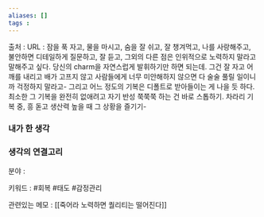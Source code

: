 ```yaml
---
aliases: []
tags :
---
```

출처 : 
URL : 
잠을 푹 자고, 물을 마시고, 숨을 잘 쉬고, 잘 챙겨먹고, 나를 사랑해주고, 불안하면 디테일하게 질문하고, 잘 듣고, 그외의 다른 점은 인위적으로 노력하지 말라고 말해주고 싶다.
당신의 charm을 자연스럽게 발휘하기만 하면 되는데. 그건 잘 자고 어깨를 내리고 배가 고프지 않고 사람들에게 너무 미안해하지 않으면 다 술술 풀릴 일이니까 걱정하지 말라고-
그리고 어느 정도의 기복은 디폴트로 받아들이는 게 나을 듯 하다. 최소한 그 기복을 완전히 없애려고 자기 반성 쭉쭉쭉 하는 건 바로 스톱하기. 차라리 기복 중, 흥 돋고 생산력 높을 때 그 상황을 즐기기-

### 내가 한 생각

### 생각의 연결고리
분야 : 

키워드 : #회복 #태도 #감정관리

관련있는 메모 : [[죽어라 노력하면 퀄리티는 떨어진다]]